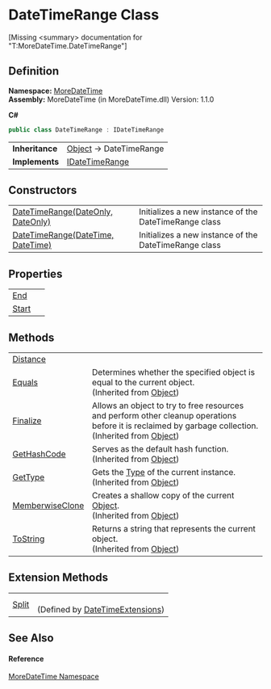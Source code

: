 # DateTimeRange Class


\[Missing &lt;summary&gt; documentation for "T:MoreDateTime.DateTimeRange"\]



## Definition
**Namespace:** <a href="N_MoreDateTime.md">MoreDateTime</a>  
**Assembly:** MoreDateTime (in MoreDateTime.dll) Version: 1.1.0

**C#**
``` C#
public class DateTimeRange : IDateTimeRange
```

<table><tr><td><strong>Inheritance</strong></td><td><a href="https://learn.microsoft.com/dotnet/api/system.object" target="_blank" rel="noopener noreferrer">Object</a>  →  DateTimeRange</td></tr>
<tr><td><strong>Implements</strong></td><td><a href="T_MoreDateTime_Interfaces_IDateTimeRange.md">IDateTimeRange</a></td></tr>
</table>



## Constructors
<table>
<tr>
<td><a href="M_MoreDateTime_DateTimeRange__ctor.md">DateTimeRange(DateOnly, DateOnly)</a></td>
<td>Initializes a new instance of the DateTimeRange class</td></tr>
<tr>
<td><a href="M_MoreDateTime_DateTimeRange__ctor_1.md">DateTimeRange(DateTime, DateTime)</a></td>
<td>Initializes a new instance of the DateTimeRange class</td></tr>
</table>

## Properties
<table>
<tr>
<td><a href="P_MoreDateTime_DateTimeRange_End.md">End</a></td>
<td> </td></tr>
<tr>
<td><a href="P_MoreDateTime_DateTimeRange_Start.md">Start</a></td>
<td> </td></tr>
</table>

## Methods
<table>
<tr>
<td><a href="M_MoreDateTime_DateTimeRange_Distance.md">Distance</a></td>
<td> </td></tr>
<tr>
<td><a href="https://learn.microsoft.com/dotnet/api/system.object.equals#system-object-equals(system-object)" target="_blank" rel="noopener noreferrer">Equals</a></td>
<td>Determines whether the specified object is equal to the current object.<br />(Inherited from <a href="https://learn.microsoft.com/dotnet/api/system.object" target="_blank" rel="noopener noreferrer">Object</a>)</td></tr>
<tr>
<td><a href="https://learn.microsoft.com/dotnet/api/system.object.finalize#system-object-finalize" target="_blank" rel="noopener noreferrer">Finalize</a></td>
<td>Allows an object to try to free resources and perform other cleanup operations before it is reclaimed by garbage collection.<br />(Inherited from <a href="https://learn.microsoft.com/dotnet/api/system.object" target="_blank" rel="noopener noreferrer">Object</a>)</td></tr>
<tr>
<td><a href="https://learn.microsoft.com/dotnet/api/system.object.gethashcode#system-object-gethashcode" target="_blank" rel="noopener noreferrer">GetHashCode</a></td>
<td>Serves as the default hash function.<br />(Inherited from <a href="https://learn.microsoft.com/dotnet/api/system.object" target="_blank" rel="noopener noreferrer">Object</a>)</td></tr>
<tr>
<td><a href="https://learn.microsoft.com/dotnet/api/system.object.gettype#system-object-gettype" target="_blank" rel="noopener noreferrer">GetType</a></td>
<td>Gets the <a href="https://learn.microsoft.com/dotnet/api/system.type" target="_blank" rel="noopener noreferrer">Type</a> of the current instance.<br />(Inherited from <a href="https://learn.microsoft.com/dotnet/api/system.object" target="_blank" rel="noopener noreferrer">Object</a>)</td></tr>
<tr>
<td><a href="https://learn.microsoft.com/dotnet/api/system.object.memberwiseclone#system-object-memberwiseclone" target="_blank" rel="noopener noreferrer">MemberwiseClone</a></td>
<td>Creates a shallow copy of the current <a href="https://learn.microsoft.com/dotnet/api/system.object" target="_blank" rel="noopener noreferrer">Object</a>.<br />(Inherited from <a href="https://learn.microsoft.com/dotnet/api/system.object" target="_blank" rel="noopener noreferrer">Object</a>)</td></tr>
<tr>
<td><a href="https://learn.microsoft.com/dotnet/api/system.object.tostring#system-object-tostring" target="_blank" rel="noopener noreferrer">ToString</a></td>
<td>Returns a string that represents the current object.<br />(Inherited from <a href="https://learn.microsoft.com/dotnet/api/system.object" target="_blank" rel="noopener noreferrer">Object</a>)</td></tr>
</table>

## Extension Methods
<table>
<tr>
<td><a href="M_MoreDateTime_Extensions_DateTimeExtensions_Split.md">Split</a></td>
<td><br />(Defined by <a href="T_MoreDateTime_Extensions_DateTimeExtensions.md">DateTimeExtensions</a>)</td></tr>
</table>

## See Also


#### Reference
<a href="N_MoreDateTime.md">MoreDateTime Namespace</a>  
